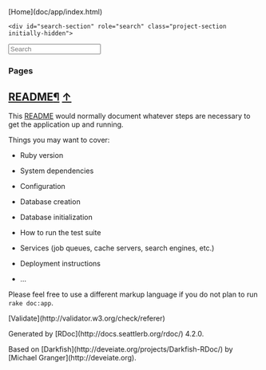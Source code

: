 <html>
<head>
<meta charset="utf-8">

<title>README - Rails Application Documentation</title>

<script type="text/javascript">
  var rdoc_rel_prefix = "./";
</script>

<script src="./js/jquery.js"></script>
<script src="./js/darkfish.js"></script>

<link href="./css/fonts.css" rel="stylesheet">
<link href="./css/rdoc.css" rel="stylesheet">

<body id="top" role="document" class="file">
<nav role="navigation">
  <div id="project-navigation">
    <div id="home-section" role="region" title="Quick navigation" class="nav-section">

## 
  

  <div id="table-of-contents-navigation">
     [Home](doc/app/index.html)
  </div>
</div>

    <div id="search-section" role="search" class="project-section initially-hidden">
  <form action="#" method="get" accept-charset="utf-8">
    <div id="search-field-wrapper">
      <input id="search-field" role="combobox" aria-label="Search"
             aria-autocomplete="list" aria-controls="search-results"
             type="text" name="search" placeholder="Search" spellcheck="false"
             title="Type to search, Up and Down to navigate, Enter to load">
    </div>

  </form>
</div>

  </div>

  <div id="project-metadata">
    <div id="fileindex-section" class="nav-section">

### Pages

</div>

  </div>
</nav>

<main role="main" aria-label="Page README.rdoc">

## [README](README_rdoc.html)<span>[&para;](#label-README) [&uarr;](#top)</span>

This [README](README_rdoc.html) would normally document whatever
steps are necessary to get the application up and running.

Things you may want to cover:

*   Ruby version

*   System dependencies

*   Configuration

*   Database creation

*   Database initialization

*   How to run the test suite

*   Services (job queues, cache servers, search engines, etc.)

*   Deployment instructions

*   …

Please feel free to use a different markup language if you do not plan to
run `rake doc:app`.

</main>

<footer id="validator-badges" role="contentinfo">
  <p>[Validate](http://validator.w3.org/check/referer)
  <p>Generated by [RDoc](http://docs.seattlerb.org/rdoc/) 4.2.0.
  <p>Based on [Darkfish](http://deveiate.org/projects/Darkfish-RDoc/) by [Michael Granger](http://deveiate.org).
</footer>
